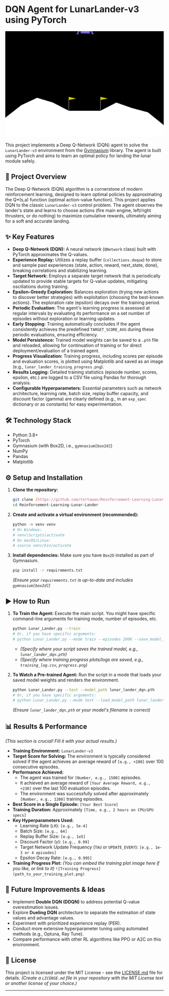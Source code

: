 # DQN Agent for LunarLander-v3 using PyTorch

![](/images/LunarLander.gif)


This project implements a Deep Q-Network (DQN) agent to solve the `LunarLander-v3` environment from the [Gymnasium](https://gymnasium.farama.org/) library. The agent is built using PyTorch and aims to learn an optimal policy for landing the lunar module safely.

## 🎯 Project Overview

The Deep Q-Network (DQN) algorithm is a cornerstone of modern reinforcement learning, designed to learn optimal policies by approximating the Q*(s,a) function (optimal action-value function). This project applies DQN to the classic `LunarLander-v3` control problem. The agent observes the lander's state and learns to choose actions (fire main engine, left/right thrusters, or do nothing) to maximize cumulative rewards, ultimately aiming for a soft and accurate landing.

## ✨ Key Features

* **Deep Q-Network (DQN):** A neural network (`QNetwork` class) built with PyTorch approximates the Q-values.
* **Experience Replay:** Utilizes a replay buffer (`collections.deque`) to store and sample past experiences (state, action, reward, next_state, done), breaking correlations and stabilizing learning.
* **Target Network:** Employs a separate target network that is periodically updated to provide stable targets for Q-value updates, mitigating oscillations during training.
* **Epsilon-Greedy Exploration:** Balances exploration (trying new actions to discover better strategies) with exploitation (choosing the best-known actions). The exploration rate (epsilon) decays over the training period.
* **Periodic Evaluation:** The agent's learning progress is assessed at regular intervals by evaluating its performance on a set number of episodes without exploration or learning updates.
* **Early Stopping:** Training automatically concludes if the agent consistently achieves the predefined `TARGET_SCORE_AVG` during these periodic evaluations, ensuring efficiency.
* **Model Persistence:** Trained model weights can be saved to a `.pth` file and reloaded, allowing for continuation of training or for direct deployment/evaluation of a trained agent.
* **Progress Visualization:** Training progress, including scores per episode and evaluation scores, is plotted using Matplotlib and saved as an image (e.g., `lunar_lander_training_progress.png`).
* **Results Logging:** Detailed training statistics (episode number, scores, epsilon, etc.) are logged to a CSV file using Pandas for thorough analysis.
* **Configurable Hyperparameters:** Essential parameters such as network architecture, learning rate, batch size, replay buffer capacity, and discount factor (gamma) are clearly defined (e.g., in an `exp_spec` dictionary or as constants) for easy experimentation.

## 🛠️ Technology Stack

* Python 3.8+
* PyTorch
* Gymnasium (with Box2D, i.e., `gymnasium[box2d]`)
* NumPy
* Pandas
* Matplotlib

## ⚙️ Setup and Installation

1.  **Clone the repository:**
    ```bash
    git clone [https://github.com/tortawan/Reinforcement-Learning-Lunar-Lander.git](https://github.com/tortawan/Reinforcement-Learning-Lunar-Lander.git)
    cd Reinforcement-Learning-Lunar-Lander
    ```

2.  **Create and activate a virtual environment (recommended):**
    ```bash
    python -m venv venv
    # On Windows:
    # venv\Scripts\activate
    # On macOS/Linux:
    # source venv/bin/activate
    ```

3.  **Install dependencies:**
    Make sure you have `Box2D` installed as part of Gymnasium.
    ```bash
    pip install -r requirements.txt
    ```
    *(Ensure your `requirements.txt` is up-to-date and includes `gymnasium[box2d]`)*

## ▶️ How to Run

1.  **To Train the Agent:**
    Execute the main script. You might have specific command-line arguments for training mode, number of episodes, etc.
    ```bash
    python Lunar_Lander.py --train 
    # Or, if you have specific arguments:
    # python Lunar_Lander.py --mode train --episodes 2000 --save_model_path lunar_lander_dqn.pth
    ```
    * *(Specify where your script saves the trained model, e.g., `lunar_lander_dqn.pth`)*
    * *(Specify where training progress plots/logs are saved, e.g., `training_log.csv`, `progress.png`)*

2.  **To Watch a Pre-trained Agent:**
    Run the script in a mode that loads your saved model weights and renders the environment.
    ```bash
    python Lunar_Lander.py --test --model_path lunar_lander_dqn.pth
    # Or, if you have specific arguments:
    # python Lunar_Lander.py --mode test --load_model_path lunar_lander_dqn.pth
    ```
    *(Ensure `lunar_lander_dqn.pth` or your model's filename is correct)*

## 📊 Results & Performance

*(This section is crucial! Fill it with your actual results.)*

* **Training Environment:** `LunarLander-v3`
* **Target Score for Solving:** The environment is typically considered solved if the agent achieves an average reward of `[e.g., +200]` over 100 consecutive episodes.
* **Performance Achieved:**
    * The agent was trained for `[Number, e.g., 1500]` episodes.
    * It achieved an average reward of `[Your Average Reward, e.g., +230]` over the last 100 evaluation episodes.
    * The environment was successfully solved after approximately `[Number, e.g., 1200]` training episodes.
* **Best Score in a Single Episode:** `[Your Best Score]`
* **Training Duration:** Approximately `[Time, e.g., 2 hours on CPU/GPU specs]`
* **Key Hyperparameters Used:**
    * Learning Rate (`LR`): `[e.g., 5e-4]`
    * Batch Size: `[e.g., 64]`
    * Replay Buffer Size: `[e.g., 1e5]`
    * Discount Factor ($\gamma$): `[e.g., 0.99]`
    * Target Network Update Frequency (`TAU` or `UPDATE_EVERY`): `[e.g., 1e-3 or 4 episodes]`
    * Epsilon Decay Rate: `[e.g., 0.995]`
* **Training Progress Plot:**
    *(You can embed the training plot image here if you like, or link to it)*
    `![Training Progress](path_to_your_training_plot.png)`

## 🔮 Future Improvements & Ideas

* Implement **Double DQN (DDQN)** to address potential Q-value overestimation issues.
* Explore **Dueling DQN** architecture to separate the estimation of state values and advantage values.
* Experiment with prioritized experience replay (PER).
* Conduct more extensive hyperparameter tuning using automated methods (e.g., Optuna, Ray Tune).
* Compare performance with other RL algorithms like PPO or A2C on this environment.

## 📄 License

This project is licensed under the MIT License - see the [LICENSE.md](LICENSE.md) file for details.
*(Create a `LICENSE.md` file in your repository with the MIT License text or another license of your choice.)*

---
